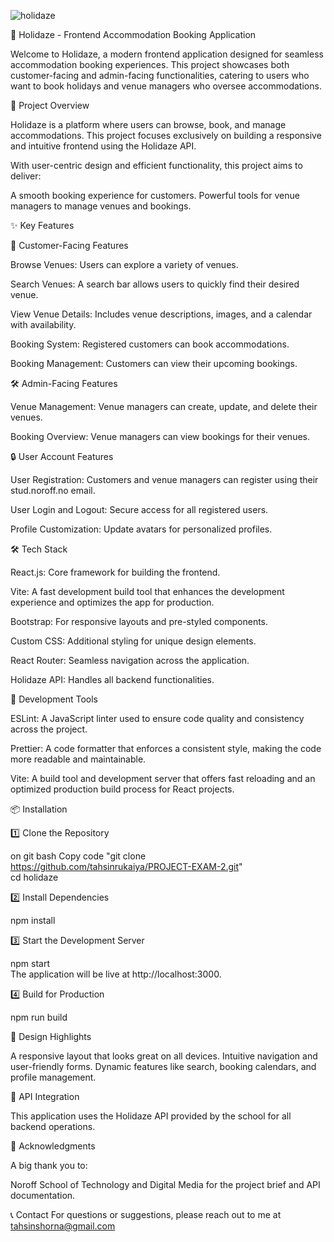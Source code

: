 ![holidaze](https://github.com/user-attachments/assets/e40182f8-aff3-4fb9-8327-27e8e2a48752)

🌴 Holidaze - Frontend Accommodation Booking Application

Welcome to Holidaze, a modern frontend application designed for seamless accommodation booking experiences. This project showcases both customer-facing and admin-facing functionalities, catering to users who want to book holidays and venue managers who oversee accommodations.

🚀 Project Overview

Holidaze is a platform where users can browse, book, and manage accommodations. This project focuses exclusively on building a responsive and intuitive frontend using the Holidaze API.

With user-centric design and efficient functionality, this project aims to deliver:

A smooth booking experience for customers.
Powerful tools for venue managers to manage venues and bookings.

✨ Key Features

🏡 Customer-Facing Features

Browse Venues: Users can explore a variety of venues.

Search Venues: A search bar allows users to quickly find their desired venue.

View Venue Details: Includes venue descriptions, images, and a calendar with availability.

Booking System: Registered customers can book accommodations.

Booking Management: Customers can view their upcoming bookings.


🛠️ Admin-Facing Features

Venue Management: Venue managers can create, update, and delete their venues.

Booking Overview: Venue managers can view bookings for their venues.

🔒 User Account Features

User Registration: Customers and venue managers can register using their stud.noroff.no email.

User Login and Logout: Secure access for all registered users.

Profile Customization: Update avatars for personalized profiles.

🛠️ Tech Stack

React.js: Core framework for building the frontend.

Vite: A fast development build tool that enhances the development experience and optimizes the app for production.

Bootstrap: For responsive layouts and pre-styled components.

Custom CSS: Additional styling for unique design elements.

React Router: Seamless navigation across the application.

Holidaze API: Handles all backend functionalities.

🔧 Development Tools

ESLint: A JavaScript linter used to ensure code quality and consistency across the project.

Prettier: A code formatter that enforces a consistent style, making the code more readable and maintainable.

Vite: A build tool and development server that offers fast reloading and an optimized production build process for React projects.

📦 Installation

1️⃣ Clone the Repository

on git bash
Copy code "git clone https://github.com/tahsinrukaiya/PROJECT-EXAM-2.git"  
cd holidaze 

2️⃣ Install Dependencies

npm install 

3️⃣ Start the Development Server

npm start  
The application will be live at http://localhost:3000.

4️⃣ Build for Production

npm run build

🎨 Design Highlights

A responsive layout that looks great on all devices.
Intuitive navigation and user-friendly forms.
Dynamic features like search, booking calendars, and profile management.

🔗 API Integration

This application uses the Holidaze API provided by the school for all backend operations. 

🌟 Acknowledgments

A big thank you to:

Noroff School of Technology and Digital Media for the project brief and API documentation. 

📞 Contact
For questions or suggestions, please reach out to me at tahsinshorna@gmail.com

